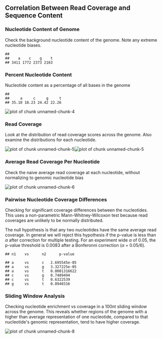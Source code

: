 
## Correlation Between Read Coverage and Sequence Content





### Nucleotide Content of Genome
Check the background nucleotide content of the genome. Note any extreme nucleotide biases.


```
## 
##    a    c    g    t 
## 3411 1772 2373 2163
```

### Percent Nucleotide Content
Nucleotide content as a percentage of all bases in the genome


```
## 
##     a     c     g     t 
## 35.10 18.23 24.42 22.26
```

![plot of chunk unnamed-chunk-4](../output/test/figure/unnamed-chunk-4-1.png)

### Read Coverage
Look at the distribution of read coverage scores across the genome. Also examine the distributions for each nucleotide.

![plot of chunk unnamed-chunk-5](../output/test/figure/unnamed-chunk-5-1.png)![plot of chunk unnamed-chunk-5](../output/test/figure/unnamed-chunk-5-2.png)


### Average Read Coverage Per Nucleotide
Check the naive average read coverage at each nucleotide, without normalizing to genomic nucleotide bias

![plot of chunk unnamed-chunk-6](../output/test/figure/unnamed-chunk-6-1.png)

### Pairwise Nucleotide Coverage Differences
Checking for significant coverage differences between the nucleotides. This uses a non-parametric Mann-Whitney-Wilcoxon test because read coverages are unlikely to be normally distributed.

The null hypothesis is that any two nucleotides have the same average read coverage. In general we will reject this hypothesis if the p-value is less than $\alpha$ after correction for multiple testing. For an experiment wide $\alpha$ of 0.05, the p-value threshold is 0.0083 after a Bonferonni correction ($\alpha$ = 0.05/6).


```
## n1 	 vs 	 n2 	 p-value
```

```
## a 	 vs 	 c 	 2.695545e-05 
## a 	 vs 	 g 	 3.327225e-05 
## a 	 vs 	 t 	 0.0001316622 
## c 	 vs 	 g 	 0.7489494 
## c 	 vs 	 t 	 0.6322539 
## g 	 vs 	 t 	 0.8940316
```

### Sliding Window Analysis
Checking nucleotide enrichment vs coverage in a 100nt sliding window across the genome. This reveals whether regions of the genome with a higher than average representation of one nucleotide, compared to that nucleotide's genomic representation, tend to have higher coverage.


![plot of chunk unnamed-chunk-8](../output/test/figure/unnamed-chunk-8-1.png)




















